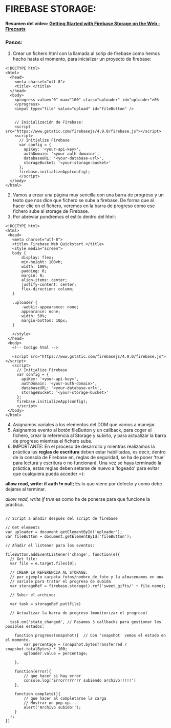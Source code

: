 # FIREBASE STORAGE:
#### Resumen del vídeo: [Getting Started with Firebase Storage on the Web - Firecasts](https://www.youtube.com/watch?v=SpxHVrpfGgU)

### Pasos:

 1. Crear un fichero html con la llamada al scrip de firebase como hemos hecho hasta el momento, para inicializar un proyecto de firebase:
```(html)
<!DOCTYPE html>
<html>
  <head>
    <meta charset="utf-8">
    <title> </title>
  </head>
  <body>
    <progress value="0" max="100" class="uploader" id="uploader">0%
    </progress>
    <input type="file" value="upload" id="fileButton" />
    
    
    // Inicialización de Firebase:
    <script src="https://www.gstatic.com/firebasejs/4.9.0/firebase.js"></script>
    <script>
      // Initialize Firebase
      var config = {
        apiKey: '<your-api-key>',
        authDomain: '<your-auth-domain>',
        databaseURL: '<your-database-url>',
        storageBucket: '<your-storage-bucket>'
      };
      firebase.initializeApp(config);
      </script>
  </body>
</html>

```

 2. Vamos a crear una página muy sencilla con una barra de progreso y un texto que nos dice que fichero se sube a firebase.
 De forma que al hacer clic en el fichero, veremos en la barra de progreso como ese fichero sube al storage de Firebase.
 3. Por abreviar pondremos el estilo dentro del html:
 ```(html)
 <!DOCTYPE html>
<html>
  <head>
    <meta charset="utf-8">
    <title> Firebase Web Quickstart </title>
    <style media="screen">
    body {
        display: flex;
        min-height: 100vh;
        width: 100%;
        padding: 0;
        margin: 0;
        align-items: center;
        justify-content: center;
        flex-direction: column;
    }
    
    .uploader {
        -webkit-appearance: none;
        appearance: none;
        width: 50%;
        margin-bottom: 10px;
    }
    
    </style>
  </head>
  <body>
    <!-- Codigo html -->
    
    <script src="https://www.gstatic.com/firebasejs/4.9.0/firebase.js"></script>
    <script>
      // Initialize Firebase
      var config = {
        apiKey: '<your-api-key>',
        authDomain: '<your-auth-domain>',
        databaseURL: '<your-database-url>',
        storageBucket: '<your-storage-bucket>'
      };
      firebase.initializeApp(config);
      </script>
  </body>
</html>
 
 ```
 4. Asignamos variales a los elementos del DOM que vamos a manejar.
 5. Asignamos evento al botón fileButton y un callback, para coger
  el fichero, crear la referencia al Storage y subirlo, y para 
  actualizar la barra de progreso mientras el fichero sube.
 6. IMPORTANTE: En el proceso de desarrollo y mientras realizamos la práctica las **reglas de escritura** deben estar habilitadas,
es decir, dentro de la consola de Firebase en, reglas de seguridad, se ha de poner 'true' para lectura y escritura o no funcionará. Una vez se haya
terminado la práctica, estas reglas deben setarse de nuevo a 'logeado' para evitar que cualquiera pueda acceder =):

**allow read, write: if auth != null;** Es lo que viene por defecto y como debe dejarse al terminar.

*allow read, write if true* es como ha de ponerse para que funcione la práctica.
 

``` (javascrip)

// Script a añadir después del script de firebase

// Get elements
var uploader = document.getElementById('uploader');
var fileButton = document.getElementById('fileButton');

// Añadir el listener para los eventos:

fileButton.addEventListener('change', function(e){
  // Get file:
  var file = e.target.files[0];
  
  // CREAR LA REFERENCIA AL STORAGE:
  // por ejemplo carpeta fotos/nombre_de_foto y la almacenamos en una 
  // variale para tratar el progreso de subida
  var storageRef = firebase.storage().ref('sweet_gifts/' + file.name); 
  
  // Subir el archivo:
  
  var task = storageRef.put(file)
  
  // Actualizar la barra de progreso (monitorizar el progreso)
  
  task.on('state_changed', // Pasamos 3 callbacks para gestionar los posibles estados:
  
    function progress(snapshot){  // Con 'snapshot' vemos el estado en el momento. 
        var percentage = (snapshot.bytesTransferred / snapshot.totalBytes) * 100;
        uploader.value = percentage;
        
    },
    
    function(error){
        // que hacer si hay error
        console.log('Errorrrrrrrr subiendo archivo!!!!!')
    },
    
    function complete(){
        // que hacer al completarse la carga
        // Mostrar un pop-up...
        alert('Archivo subido!');
    }
  );
})

```



